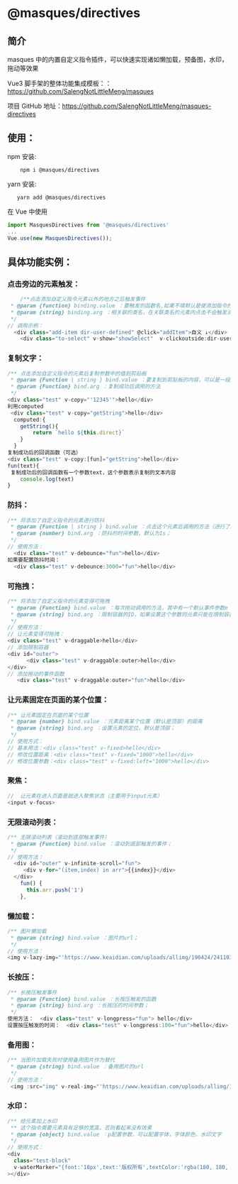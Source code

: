 # @masques/directives

## 简介

masques 中的内置自定义指令插件，可以快速实现诸如懒加载，预备图，水印，拖动等效果

Vue3 脚手架的整体功能集成模板：：https://github.com/SalengNotLittleMeng/masques

项目 GitHub 地址：https://github.com/SalengNotLittleMeng/masques-directives

## 使用：

npm 安装:

```shell
    npm i @masques/directives
```

yarn 安装:

```shell
   yarn add @masques/directives
```

在 Vue 中使用

```js
import MasquesDirectives from '@masques/directives'
...
Vue.use(new MasquesDirectives());
```

## 具体功能实例：

### 点击旁边的元素触发：

```js
    /**点击添加自定义指令元素以外的地方之后触发事件
 * @param {function} binding.value ：要触发的函数名,如果不填默认是使添加指令的元素消失
 * @param {string} binding.arg ：相关联的类名，在关联类名的元素内点击不会触发消失事件,防止开启事件无法触发
 */
// 调用示例：
  <div class="add-item dir-user-defined" @click="addItem">自义 ↓</div>
    <div class="to-select" v-show="showSelect"  v-clickoutside:dir-user-defined = "confirm"></div>
```

### 复制文字：

```js
/** 点击添加自定义指令的元素后复制参数中的值到剪贴板
 * @param {Function | string } bind.value ：要复制到剪贴板的内容，可以是一段文字，也可以是methods或computed；
 * @param {Function} bind.arg ：复制成功后调用的方法
 */
<div class="test" v-copy="'12345'">hello</div>
利用computed
 <div class="test" v-copy="getString">hello</div>
  computed:{
    getString(){
        return `hello ${this.direct}`
    }
  }
复制成功后的回调函数（可选）
<div class="test" v-copy:[fun]="getString">hello</div>
fun(text){
 复制成功后的回调函数有一个参数text，这个参数表示复制的文本内容
    console.log(text)
}
```

### 防抖：

```js
/** 将添加了自定义指令的元素进行防抖
 * @param {Function | string } bind.value ：点击这个元素后调用的方法（进行了防抖处理）
 * @param {number} bind.arg ：防抖的时间参数，默认为1s；
 */
// 使用方法：
  <div class="test" v-debounce="fun">hello</div>
如果要配置防抖时间：
  <div class="test" v-debounce:3000="fun">hello</div>
```

### 可拖拽：

```js
/** 将添加了自定义指令的元素变得可拖拽
 * @param {Function} bind.value ：每次拖动调用的方法，其中有一个默认事件参数e
 * @param {string} bind.arg ：限制容器的ID，如果设置这个参数则元素只能在限制容器内部进行拖拽；
 */
// 使用方法：
// 让元素变得可拖拽：
<div class="test" v-draggable>hello</div>
// 添加限制容器
<div id="outer">
      <div class="test" v-draggable:outer>hello</div>
</div>
// 添加拖动的事件函数
   <div class="test" v-draggable:outer="fun">hello</div>
```

### 让元素固定在页面的某个位置：

```js
/** 让元素固定在页面的某个位置
 * @param {number} bind.value ：元素距离某个位置（默认是顶部）的距离
 * @param {string} bind.arg ：设置元素的定位，默认是顶部；
 */
// 使用方式：
// 基本用法：<div class="test" v-fixed>hello</div>
// 修改位置距离：<div class="test" v-fixed="1000">hello</div>
// 修改位置参数：<div class="test" v-fixed:left="1000">hello</div>
```

### 聚焦：

```js
//  让元素在进入页面是就进入聚焦状态（主要用于input元素）
<input v-focus>
```

### 无限滚动列表：

```js
/** 无限滚动列表（滚动到底部触发事件）
 * @param {Function} bind.value ：滚动到底部触发的事件；
 */
// 使用方法：
  <div id="outer" v-infinite-scroll="fun">
     <div v-for="(item,index) in arr">{{index}}</div>
  </div>
    fun() {
      this.arr.push('1')
    },
```

### 懒加载：

```js
/** 图片懒加载
 * @param {string} bind.value ：图片的url；
 */
// 使用方法：
<img v-lazy-img="'https://www.keaidian.com/uploads/allimg/190424/24110307_23.jpg'" alt=""></img>
```

### 长按压：

```js
/** 长按压触发事件
 * @param {Function} bind.value ：长按压触发的函数
 * @param {string} bind.arg ：长按压的时间参数；
 */
使用方法：  <div class="test" v-longpress="fun"> hello</div>
设置按压触发的时间：  <div class="test" v-longpress:100="fun">hello</div>
```

### 备用图：

```js
/** 当图片加载失败时使用备用图片作为替代
 * @param {string} bind.value ：备用图片的url
 */
// 使用方法：
 <img :src="img" v-real-img="'https://www.keaidian.com/uploads/allimg/190424/24110307_23.jpg'" alt=""></img>
```

### 水印：

```js
/** 给元素加上水印
 ** 这个指令需要元素具有足够的宽高，否则看起来没有效果
 * @param {object} bind.value ：p配置参数，可以配置字体，字体颜色，水印文字
 */
// 使用方式：
<div
  class="test-block"
  v-waterMarker="{font:'18px',text:'版权所有',textColor:'rgba(180, 180, 180, 0.9)'}"
></div>
```

